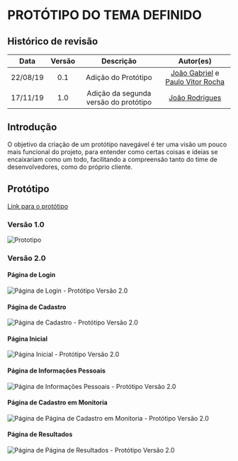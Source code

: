 # PROTÓTIPO DO TEMA DEFINIDO

## Histórico de revisão

| Data | Versão | Descrição | Autor(es)|
|:----:|:------:|:---------:|:--------:|
| 22/08/19 | 0.1 | Adição do Protótipo | [João Gabriel](https://github.com/bielrossi15) e [Paulo Vitor Rocha](https://github.com/PauloVitorRocha) |
| 17/11/19 | 1.0 | Adição da segunda versão do protótipo | [João Rodrigues](https://github.com/rjoao) |

## Introdução
O objetivo da criação de um protótipo navegável é ter uma visão um pouco mais funcional do projeto, para entender como certas coisas e ideias se encaixariam como um todo, facilitando a compreensão tanto do time de desenvolvedores, como do próprio cliente.

## Protótipo
[Link para o protótipo](https://www.figma.com/proto/tN6ggOP6Tnvm2iMgVPt2R1/Untitled?node-id=6%3A114&scaling=contain)

### Versão 1.0

![Prototipo](../assets/img/prototipo.png)

### Versão 2.0

#### Página de Login

![Página de Login - Protótipo Versão 2.0](../assets/img/prototipo_v2/login.png)

#### Página de Cadastro

![Página de Cadastro - Protótipo Versão 2.0](../assets/img/prototipo_v2/cadastro.png)

#### Página Inicial

![Página Inicial - Protótipo Versão 2.0](../assets/img/prototipo_v2/pagina_inicial.png)

#### Página de Informações Pessoais

![Página de Informações Pessoais - Protótipo Versão 2.0](../assets/img/prototipo_v2/pagina_info_pessoais.png)

#### Página de Cadastro em Monitoria

![Página de Página de Cadastro em Monitoria - Protótipo Versão 2.0](../assets/img/prototipo_v2/cadastrar_monitoria.png)

#### Página de Resultados 

![Página de Página de Resultados - Protótipo Versão 2.0](../assets/img/prototipo_v2/resultado.png)
